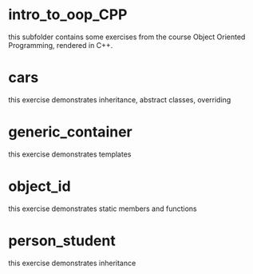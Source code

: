 # intro_to_oop_CPP
this subfolder contains some exercises from the course Object Oriented Programming, rendered in C++.

# cars
this exercise demonstrates inheritance, abstract classes, overriding

# generic_container
this exercise demonstrates templates

# object_id
this exercise demonstrates static members and functions

# person_student
this exercise demonstrates inheritance
